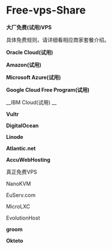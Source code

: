 # Free-vps-Share
__大厂免费(试用)VPS__

具体免费规则，请详细看相应商家套餐介绍。

__Oracle Cloud(试用)__

__Amazon(试用)__

__Microsoft Azure(试用)__

__Google Cloud Free Program(试用)__

__IBM Cloud(试用) __

__Vultr__

__DigitalOcean__

__Linode__

__Atlantic.net__

__AccuWebHosting__



真正免费VPS

NanoKVM

EuServ.com

MicroLXC

EvolutionHost

__groom__

__Okteto__

